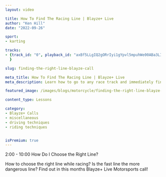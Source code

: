 ```yaml
---
layout: video

title: How To Find The Racing Line | Blayze+ Live
author: "Ken Hill"
date: "2022-09-26"

sport:
- karting

tracks:
- {track_id: "0", playback_id: "axBf5LLgIQ2gORrIyi1gYpvl5mpuhWe00ABa3LIU02xuo", lesson_name: "How To Find The Racing Line", lesson_desc: "Learn how to go to any race track and immediately find the fast line through every corner."
  }

slug: finding-the-right-line-blayze-call

meta_title: How To Find The Racing Line | Blayze+ Live
meta_description: Learn how to go to any race track and immediately find the fast line through every corner.

featured_image: /images/blogs/motorcycle/finding-the-right-line-blayze-call.jpg

content_type: Lessons

category:
- Blayze+ Calls
- miscellaneous 
- driving techniques
- riding techniques


isPremium: true
---
```


2:00 - 10:00 How Do I Choose the Right Line?

How to choose the right line while racing?  Is the fast line the more dangerous line?  Find out in this months Blayze+ Live Motorsports call!

